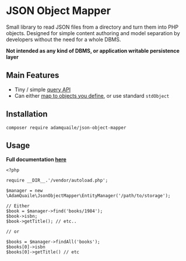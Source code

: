 # JSON Object Mapper

Small library to read JSON files from a directory and turn them into PHP objects. Designed for simple content authoring and model separation by developers without the need for a whole DBMS.

**Not intended as any kind of DBMS, or application writable persistence layer**

## Main Features

 - Tiny / simple [query API](docs/02-Querying.md)
 - Can either [map to objects you define](docs/03-Custom_Mappings.md), or use standard `stdObject`


## Installation

    composer require adamquaile/json-object-mapper


## Usage

**Full documentation [here](docs)**

    <?php

    require __DIR__.'/vendor/autoload.php';

    $manager = new \AdamQuaile\JsonObjectMapper\EntityManager('/path/to/storage');

    // Either
    $book = $manager->find('books/1984');
    $book->isbn;
    $book->getTitle(); // etc..

    // or

    $books = $manager->findAll('books');
    $books[0]->isbn
    $books[0]->getTitle() // etc

